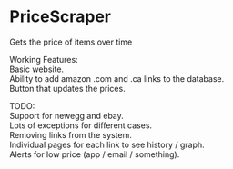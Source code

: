 # PriceScraper
Gets the price of items over time

Working Features:<br>
Basic website.<br>
Ability to add amazon .com and .ca links to the database.<br>
Button that updates the prices.<br>

TODO: <br>
Support for newegg and ebay.<br>
Lots of exceptions for different cases.<br>
Removing links from the system.<br>
Individual pages for each link to see history / graph. <br>
Alerts for low price (app / email / something).<br>
